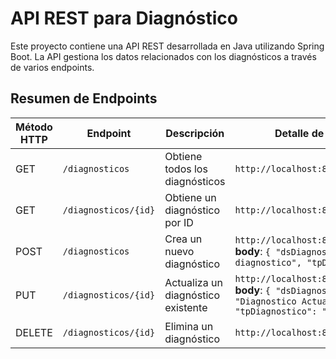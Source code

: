 # API REST para Diagnóstico

Este proyecto contiene una API REST desarrollada en Java utilizando Spring Boot. La API gestiona los datos relacionados con los diagnósticos a través de varios endpoints.

## Resumen de Endpoints
| Método HTTP | Endpoint                        | Descripción                                          | Detalle de la solicitud                                                                                                      |
|-------------|---------------------------------|------------------------------------------------------|------------------------------------------------------------------------------------------------------------------------------|
| GET         | `/diagnosticos`                 | Obtiene todos los diagnósticos                       | `http://localhost:8080/diagnosticos`                                                                                         |
| GET         | `/diagnosticos/{id}`            | Obtiene un diagnóstico por ID                        | `http://localhost:8080/diagnosticos/1`                                                                                       |
| POST        | `/diagnosticos`                 | Crea un nuevo diagnóstico                            | `http://localhost:8080/diagnosticos` <br> **body**: `{ "dsDiagnostico": "Nuevo diagnostico", "tpDiagnostico": "1" }`         |
| PUT         | `/diagnosticos/{id}`            | Actualiza un diagnóstico existente                   | `http://localhost:8080/diagnosticos/1` <br> **body**: `{ "dsDiagnostico": "Diagnostico Actualizado", "tpDiagnostico": "2" }` |
| DELETE      | `/diagnosticos/{id}`            | Elimina un diagnóstico                               | `http://localhost:8080/diagnosticos/1`                                                                                       |
